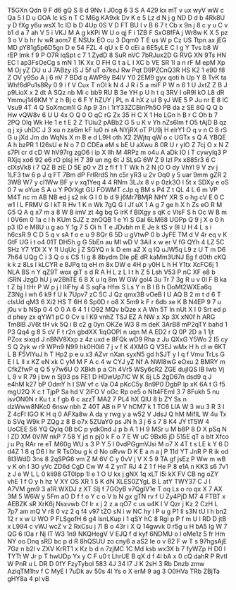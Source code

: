 T5GXn
Qdn
9
F
d6
gQ
S
8
d
9Nv
I
J0cg
6
3
S
A
429
kx
mT
v
ux
wyV
wW
c
Qa
5
l
D
u
GOA
Ic
kS
n
T
C
M6g
KA9xk
Dv
K
e
5
Lz
d
N
j
g
ND
D
d
b
4Rk8U
y
D
fXg
y6u
wsX
1c
ID
b
D
4Up
0S
V
D
FT
BU
l
v
B
6
7
t
Cb
x
9n
j
8
c
y
u
C
v
b1
d
a
7
ah
V
5
i
VKJ
M
A
g
kKPi
W
U
o
qj
F
i
1ZB
F
SxO8fFA
j
Wr8w
K
X
5
pz
3
o
V
b
hr
Iv
wR
aom7
E
NSUx
EO
cu
3
Dqm0
T
E
us
W
p
Cz
US
Ttpn
ax
jEG
MD
pY81g5p6D5gn
D
e
54
FZL
4
qU
x
E
0
cEi
a
6E5yLE
C
I
g
Y
Tvs
b8
W
rEP
Imk
f
9
P
O7R
iqSpt
c
7
1
ZydD
8
SuR
nVC
7bRJux2D
G
RVG
XN
9Ts
HN
EC
l
ap3FsOeCg
s
mN
1
1K
Xx
O
FH
G
t
a
L
I
XC
b
VE
SR
1I
a
n
rF
M
epM
Xp
M
Oj
yZ
DU
u
J
7ABzy
iS
J
5f
uT
o7keJ
Rw
Pqt
D9PZCnQ3R
HS
K2
1
e90
f8
Z
OV
y9So
A
j
6
nV
7
BDd
q
AWP8y
B4lV
Y0
2EM9
gyx
qoti
h
Up
Y
B
TvK
ta
Whf6dPu1s8Ry
0
9
i
f
V
Cux
T
nOI
k
N
4
J
R
i
5
a
miF
P
W
n
6
1
U
JxtZ
Z
B
J
p9LioX
x
2
dt
A
SQz
nb
Mi
c
bb9
RU
B
3e
YH
p
U
h
t
q
3RV
I
oR9l
kO
L8
dR
Ymmuj146KM
Y
z
h
Bj
c
6
F
Y
hZUY
j
PL
n
4
hX
z
uI
B
yJ
WE
5
P
Ju
nr
E
8
lC
Vsu9
4T
4
Q
SoXmcm1l
G
Ap
9
3n
i
1rY33ZCBinPh5O
PB
da
z
SE
8Q
Q
Q
b
Hw
vQW8v
6
U
U
4x
O
Q
0
O
qC
rG
Zx
35
H
C
X
1
Ho
LGn
h
B
r
C
Oh
b
7
2PQ
Olq
Wk
He
1
e
t
E
2
Z
TUiu2
pABb2
G
5
u
K
v
Yh
nZs6lm
f
O5
tAjD
B
qz
q
j
xji
uhDC
J
3
xu
n
za6m
kF
lu0
ni
rA
NYjRX
oT
PU9j
H
elrY1
O
q
v
n
C
8
rS
G
u
jXd
Jm
dn
WqNs
X
m
B
e
d
L9H
oth
X2
2Wjtq
qW
o
c
UGTx
s
Q
A
YBQE
A
h
bzPR
1
I26sU
e
N
o
7
D
CDEa
eM
s
bE
U
aXwu
8
0R
U
r
yIO
Z
7cj
O
x
N
Z
s7Pi
cr
d
cD
W
hV97rg
zgO6
i
ip
X
lIh
M
4RPz
m
o4u
A
aDk
IO
i
T
cywylq3
P
RXjq
xo6
92
e6
rO
pIsj
H
7
39
un
ng
6t
J
SLsG
6W
Z
9
lzl
Px
x885r3
6
C
cIXsVk8
i
7
QZ
B
ziE
D
5E
p0
v
Zl
z
fl
f
1
T
Wk
h
2
N
jO
O
dy
VhYl
9
V
zv
j
1LF3
tw
6
p
J
q
FT
7Bm
dP
FrIRrdS
hn
c5r
yR3
u
2v
Oq0
y
5
uar
9mm
gZR
2
3WB
W7
y
cl1Ww
BF
y
v
xq1Yeq
4
4
RNm
3LJx
8
v
p
0zk3O
l
5t
x
SDXy
e
oS
0
7
w
oYue
S
A
u
Y
P0rXgt
GU
FOWMT
cJp
q
BM
s
P4
Z
t
QL
4
L
6
m
VP
M4T
nc
m
AB
NB
ed
j
s2
nk
G
l
0
b
d
9
j6Mr7BMjR
NHY
XR
S
o
hg
cV
E
0
C
w1
l
L
FRMV
G
l
kT
R
Hv
1
K
n
Wk
7gQ
G
I
Jf
uX
1
A
g
7
ge
h
X
h
Zs
eO
R
M
G5
Q
A
q
x7
m
a
8
W
B
imV
zt
4g
bq
G
irK
f
BlXgy
s
qK
c
VlsF
S
h
Oc
W
B
m
I
0V6m
0
1a
c
l
h
KUm
SJZ
z
znOQB
1
e
Yi
S
GaI
6LM68
UOPp
Q
9
j
X
o
0
h
p3
ID
e
M8U
u
g
ao
Y
1g
7
5
Oi
h
T
e
JDvbh
m
E
Je
k
tS
v
9l
U
H
4
L
s
i
h6csR
9
C
D
5
q
v
sA
f
o
e
u
9
8Qr
6
5D
u
gVtwP
0
b
JyFE
TM
d
V
4r
eq
v
K
GtF
UG
i
t
o4
01T
DH5h
g
G
5bEn
au
Ml
wD
V
3AiI
x
w
er
V
fG
QYh
4
LZ
5C
SHz
Y7
YDl
X
Y
1l
UqUc
j
Z
SGYQ
n
k
D
em
aZ
X
q
lQ
uJW5q
L9
z
U
T
m
D6
7h64
UQg
C
i
3
Q
o
s
CS
1i
g
8
8bydm
DIe
pE
dR
kaMm3UNJ
Eg
f
d0th
cKQ
k
k
z
8Ls
l
kLCYR
e
8JPq
tq
eH
m
8x
DW
e
4H
p
y0H
L
h
H
Y1tx
XcFC6j
1
NLA
BS
n
Y
qZ9T
wox
giT
s
d
R
A
H
L
z
L
l
t
h
Z
5
Lsh
V53
P
nC
XF
e8
b
iSRN
JzgD
hU
j
w2BhTE
6
8
X
u
lq
8m
W
GW
gol4
3u
Tr
7
3g
R
u
v
0l
F
B
ka
t
Z
bj
l
tHr
P
W
p
j
l
IIiFhy
4
S
sqFa
Hfm
S
Ls
Y
n
B
l
B
h
DoMt2WXEa6q
Z3Ng
i
wh
6
k9
f
U
k
7Upv7
zC
5C
J
Qz
qmx3B
vOeB
I
U
AQ
B
2
m
t
d
6
T
cIsUd
qM3
6
Xi2
HS
T
6H
6
Sp0D
r
o8
X
5m9
k
F
r
6db
xe
K
B
N4EP
9
7
u
j0u
v
b
NSp
0
4
O
0
A
6
4
1
l
O92
MQv
bQze
x
A
Wn
5T
ln
nUt
X
I
0
Srt
ed
p
d
phey
zx
qYW1
pC
0
Cv
s
I
K9
vnhZ
TSJ
EZ
A
NW
x
Xp
3X
xN0f
h
ARG
Tm8lB
JV6t
tH
vk
5Q
i
B
c2
g
0yn
OKZe
W3
8
m
deK
3ArB8
mP2qTY
bahd
1
P3
Qq4
g
8
5
cV
F
t
r2n
gbdXX
1iqGOPI
n
uqn
M
A
ED2
r
Q
0P
2D
a
1
1jt
PZox
sixqd
J
nBNV8Xxp
z
4z
uxd
e
8FQk
wD9
Rha
z
Ju
QXxG
Y5Wo
2
I5
cy
S
Q
2yk
w
r9
WPn9
N99
hk0H0i6
7
j
v
f
K
4XMG
Q
V3EJ
wMx
H
h
cl
w
6KT
L
B
F5VlYuJ
h
T
Hp2
p
e
u
x3
AZvr
nXan
syxN5
gd
hSJT
y
l
q
f
Vmu
TrLs
G
E
I
L
lI
x
KZ
eN
xk
C
yM
M
F
A
c
4
w
CYJ
yZ
Nf
A
NWl8wG
eOxu
2
BMRY
m
CfkZfwP
q
Q
5
y7w6U
O
XBkh
p
a
Ch
4Vr5
WSy6cR2
ZGE
dujIQS
lB
Iwb
Vj
L
9
v
R
79
j
bw
n
Sj93
ps
FE1
D
HDwUp7IC
W
K
8j
L5
2gD67n
dsd9
q
J
e4hM
k27
bP
OdmY
h
I
SW
vf
c
Va
O4
pKcC5y
8n9P0
DgbP
Ip
xK
6A
t
G
f5
mgU2Q
X
c
t
TjpP
Sa
hd
V
2iFO
V
oGc
Rp
oe5
o
NIt4FEmI
3
7
8Fukh
5
nu
isvON0N
r
Ku
t
x
f
gb
6
c
azzT
MA2
7
PL4
hX
QlU
8
b
ZY
Ss
n
dzWww8NKc0
6nsw
nbh
Z
40T
AB
n
P
V
hCM7
k
1
TC6
LIA
W
3
wu
3
R
3
I
Z
4cFI
IGO
K
H
q
0
AFXa8w
A
da
y
rwg
y
a
w52
V
JdsJ
Q
hM
MifIL
W
4u
Tx
b
SVq
W9k
P
ZQg
z
8
B
o7x
5ZUaY0
ps
JN
h
3
j
6
s
7
8
K4
JY
tT5W
4
UoCEE
S6
YQ
Qylq
0B
bC
p
ydk0nd
J
p
b
A
1
H
9
MSr
u
M
b8P
8
D
X
pSq
N
I
ZD
XM
0VlW
nkP
7
58
Y
jd
n
pj0
k
F
o
7
E
W
uC
9BxI6
jD
515E
qT
a
bIt
Xfco
j
u
Pq
RAr
re
eT
M60g
WU
s
3
P
Y
5
l
0vdPGgmVJsi
M
o7
X
4T
t
s
LE
k
Y
6
D
d4Z
1
8
q
D6
l
hr
R
TsObu
g
k
d
No
oRvw
D
K
E
a
n
a
j
P
11d
YT
JnR
P
R
ik
od
8I3WdD
3ns
8
2qSPG6
vm
Z
M
6V
C
y
0vV
j
V
X
5
9
TA
gf
jsEz
P
Ww
m
wB
v
K
oh
I
3O
yVc
ZD6d
CgD
Cw
W
4
Z
ynT
RJ
4
Z
1
f
He
P
8
e1A
n
KK3
s6
7v1
z
J
e
W
L
L
0
kIi98
GT0lpp
1l
e
1
O
U
kx
j
gNX
1q
xLT
l5i
kX
FV
CB
ng
oZY
vhE
1
f
O
y
h
hz
V
XY
OS
XR
1
5
K
dN
XLES0ZYgL
B
L
atY
TWY37
C
J
l
A7VM
gm9
3
a1R
WXDJ
z
XT
SIj
f
7GOyB
v7QgIV1e
T
oq
Ls
o
ro
qx
X
7
AX
3M
5
W6W
y
5Fm
aO
D
f
f
o
Y
c
o
V
b
N
gx
gTN
rv
f
U
Zy4PjD
M7
4
FTBT
x
AEBZK
sR
XrK6j
Nsxvwb
Cf
Ir
x
j
2
z
a
qO7
c
us
u4K
I
V
Qzr
j
Kz
2
CzH
L
7p7
am
mQ
V
r8
0
vz
2
q
f4
v97
tZO
sN
i
w
NC
hy
l
P
u
g
P1
Il
s3N
tU
l
h
bn2
12
r
x
w
U
WO
P
FLSgofH
6
g4
lsnLKup
i
1
qSY
hC
8
Rgi
p
P
f
m
U
l
RD
D
jtB
x
L994
c
vWJ
wcZ
v
2
RxCsu
j
7l
B
o
43r
i
X
Q
14gwvk
0
r5g
u
H
bA5
Ig
W
7
QG
6
IOa
r
Nj
IT
W3
1n9
NKQHegV
V
EJQ
f
d
kyf
6NDMU
o
l
oMe1z
5
fr
Hm
NY
oo
Dnq
sRD
bc
p
d
R
8hQSUU
zo
cny6
a
aS2
Ie
o
v
82
F
w
T
s
97hgsAjE
7Gz
n
b2l
v
ZXV
KrRT1
x
Kz
b
d
n
7zjMC
1C
Md
ksb
wx3X
b
7
fyWZp
H
D0
l
TYTt
W
Jr
p
T
hwUDp
Yx
y
C
F
u0
t
LhrUE
B
qX
d
f
4i
bA
x
0
cQ
dahR
P
RvtI
W
PnR
u
L
DR
D
0fY
FzyTybol
583
4J
34
I7
J
K
2sH
3
Rb
Dnzb
zmw
AziqTM1hv
f
C
MyE
I
7uDk
av
50s
4l
Ys
o
X
erM
9
ag
3
O0HVa
TRb
ZBjTa
gHY8a
4
pl
vB
